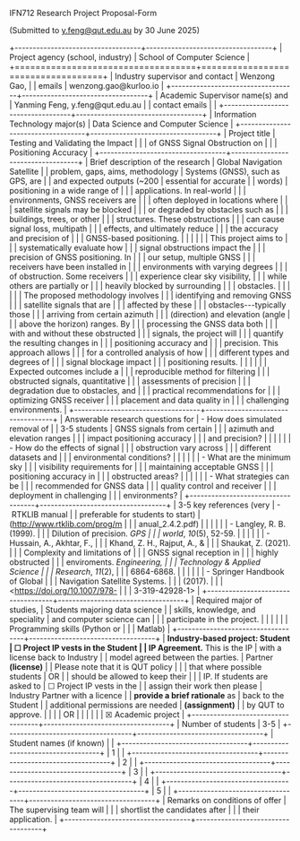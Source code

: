 IFN712 Research Project Proposal-Form

(Submitted to <y.feng@qut.edu.au> by 30 June 2025)

+-----------------------------------+-----------------------------------+
| Project agency (school, industry) | School of Computer Science        |
+===================================+===================================+
| Industry supervisor and contact   | Wenzong Gao,                      |
| emails                            | wenzong.gao\@kurloo.io            |
+-----------------------------------+-----------------------------------+
| Academic Supervisor name(s) and   | Yanming Feng, y.feng\@qut.edu.au  |
| contact emails                    |                                   |
+-----------------------------------+-----------------------------------+
| Information Technology major(s)   | Data Science and Computer Science |
+-----------------------------------+-----------------------------------+
| Project title                     | Testing and Validating the Impact |
|                                   | of GNSS Signal Obstruction on     |
|                                   | Positioning Accuracy              |
+-----------------------------------+-----------------------------------+
| Brief description of the research | Global Navigation Satellite       |
| problem, gaps, aims, methodology  | Systems (GNSS), such as GPS, are  |
| and expected outputs (\~200       | essential for accurate            |
| words)                            | positioning in a wide range of    |
|                                   | applications. In real-world       |
|                                   | environments, GNSS receivers are  |
|                                   | often deployed in locations where |
|                                   | satellite signals may be blocked  |
|                                   | or degraded by obstacles such as  |
|                                   | buildings, trees, or other        |
|                                   | structures. These obstructions    |
|                                   | can cause signal loss, multipath  |
|                                   | effects, and ultimately reduce    |
|                                   | the accuracy and precision of     |
|                                   | GNSS-based positioning.           |
|                                   |                                   |
|                                   | This project aims to              |
|                                   | systematically evaluate how       |
|                                   | signal obstructions impact the    |
|                                   | precision of GNSS positioning. In |
|                                   | our setup, multiple GNSS          |
|                                   | receivers have been installed in  |
|                                   | environments with varying degrees |
|                                   | of obstruction. Some receivers    |
|                                   | experience clear sky visibility,  |
|                                   | while others are partially or     |
|                                   | heavily blocked by surrounding    |
|                                   | obstacles.                        |
|                                   |                                   |
|                                   | The proposed methodology involves |
|                                   | identifying and removing GNSS     |
|                                   | satellite signals that are        |
|                                   | affected by these                 |
|                                   | obstacles---typically those       |
|                                   | arriving from certain azimuth     |
|                                   | (direction) and elevation (angle  |
|                                   | above the horizon) ranges. By     |
|                                   | processing the GNSS data both     |
|                                   | with and without these obstructed |
|                                   | signals, the project will         |
|                                   | quantify the resulting changes in |
|                                   | positioning accuracy and          |
|                                   | precision. This approach allows   |
|                                   | for a controlled analysis of how  |
|                                   | different types and degrees of    |
|                                   | signal blockage impact            |
|                                   | positioning results.              |
|                                   |                                   |
|                                   | Expected outcomes include a       |
|                                   | reproducible method for filtering |
|                                   | obstructed signals, quantitative  |
|                                   | assessments of precision          |
|                                   | degradation due to obstacles, and |
|                                   | practical recommendations for     |
|                                   | optimizing GNSS receiver          |
|                                   | placement and data quality in     |
|                                   | challenging environments.         |
+-----------------------------------+-----------------------------------+
| Answerable research questions for | -   How does simulated removal of |
| 3-5 students                      |     GNSS signals from certain     |
|                                   |     azimuth and elevation ranges  |
|                                   |     impact positioning accuracy   |
|                                   |     and precision?                |
|                                   |                                   |
|                                   | -   How do the effects of signal  |
|                                   |     obstruction vary across       |
|                                   |     different datasets and        |
|                                   |     environmental conditions?     |
|                                   |                                   |
|                                   | -   What are the minimum sky      |
|                                   |     visibility requirements for   |
|                                   |     maintaining acceptable GNSS   |
|                                   |     positioning accuracy in       |
|                                   |     obstructed areas?             |
|                                   |                                   |
|                                   | -   What strategies can be        |
|                                   |     recommended for GNSS data     |
|                                   |     quality control and receiver  |
|                                   |     deployment in challenging     |
|                                   |     environments?                 |
+-----------------------------------+-----------------------------------+
| 3-5 key references (very          | -    RTKLIB manual                |
| preferable for students to start) |     (http://www.rtklib.com/prog/m |
|                                   | anual\_2.4.2.pdf)                 |
|                                   |                                   |
|                                   | -   Langley, R. B. (1999).        |
|                                   |     Dilution of precision. *GPS   |
|                                   |     world*, *10*(5), 52-59.       |
|                                   |                                   |
|                                   | -   Hussain, A., Akhtar, F.,      |
|                                   |     Khand, Z. H., Rajput, A., &   |
|                                   |     Shaukat, Z. (2021).           |
|                                   |     Complexity and limitations of |
|                                   |     GNSS signal reception in      |
|                                   |     highly obstructed             |
|                                   |     enviroments. *Engineering,    |
|                                   |     Technology & Applied Science  |
|                                   |     Research*, *11*(2),           |
|                                   |     6864-6868.                    |
|                                   |                                   |
|                                   | -   Springer Handbook of Global   |
|                                   |     Navigation Satellite Systems. |
|                                   |     (2017).                       |
|                                   |     <https://doi.org/10.1007/978- |
|                                   | 3-319-42928-1>                    |
+-----------------------------------+-----------------------------------+
| Required major of studies,        | Students majoring data science    |
| skills, knowledge, and speciality | and computer science can          |
|                                   | participate in the project.       |
|                                   |                                   |
|                                   | Programming skills (Python or     |
|                                   | Matlab)                           |
+-----------------------------------+-----------------------------------+
| **Industry-based project: Student | ☐ Project IP vests in the Student |
| IP Agreement.** This is the IP    | with a license back to Industry   |
| model agreed between the parties. | Partner **(license)**             |
| Please note that it is QUT policy |                                   |
| that where possible students      | OR                                |
| should be allowed to keep their   |                                   |
| IP. If students are asked to      | ☐ Project IP vests in the         |
| assign their work then please     | Industry Partner with a licence   |
| **provide a brief rationale** as  | back to the Student               |
| additional permissions are needed | **(assignment)**                  |
| by QUT to approve.                |                                   |
|                                   | OR                                |
|                                   |                                   |
|                                   | ☒ Academic project                |
+-----------------------------------+-----------------------------------+
| Number of students                | 3-5                               |
+-----------------------------------+-----------------------------------+
| Student names (if known)          |                                   |
+-----------------------------------+-----------------------------------+
| 1                                 |                                   |
+-----------------------------------+-----------------------------------+
| 2                                 |                                   |
+-----------------------------------+-----------------------------------+
| 3                                 |                                   |
+-----------------------------------+-----------------------------------+
| 4                                 |                                   |
+-----------------------------------+-----------------------------------+
| 5                                 |                                   |
+-----------------------------------+-----------------------------------+
| Remarks on conditions of offer    | The supervising team will         |
|                                   | shortlist the candidates after    |
|                                   | their application.                |
+-----------------------------------+-----------------------------------+
